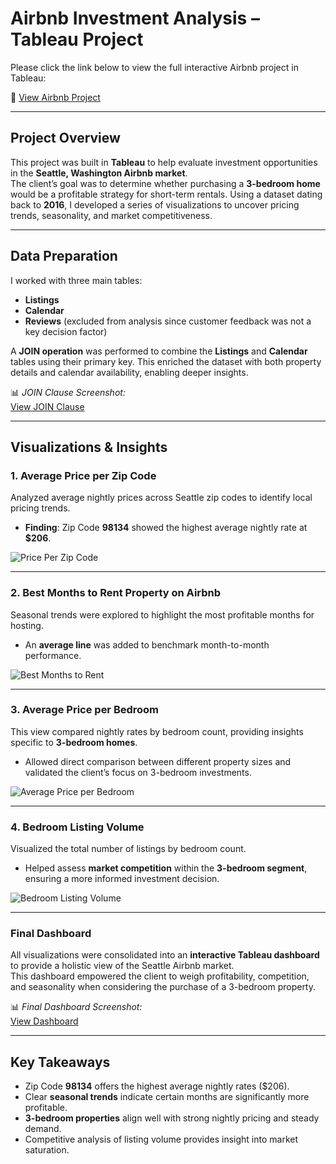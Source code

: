 # Airbnb Investment Analysis – Tableau Project

Please click the link below to view the full interactive Airbnb project in Tableau:

🔗 [View Airbnb Project](https://public.tableau.com/views/AirBnbProject_17174361122020/Dashboard1?:language=en-US&:sid=&:display_count=n&:origin=viz_share_link)

---

## Project Overview
This project was built in **Tableau** to help evaluate investment opportunities in the **Seattle, Washington Airbnb market**.  
The client’s goal was to determine whether purchasing a **3-bedroom home** would be a profitable strategy for short-term rentals. Using a dataset dating back to **2016**, I developed a series of visualizations to uncover pricing trends, seasonality, and market competitiveness.  

---

## Data Preparation
I worked with three main tables:  
- **Listings**  
- **Calendar**  
- **Reviews** (excluded from analysis since customer feedback was not a key decision factor)  

A **JOIN operation** was performed to combine the **Listings** and **Calendar** tables using their primary key. This enriched the dataset with both property details and calendar availability, enabling deeper insights.  

📊 *JOIN Clause Screenshot:*  
[View JOIN Clause](https://github.com/curlyeje/Elliott_Portfolio/blob/9affa40f64994cec801a95410d640232edbc9d25/Tableau%20AirBnB%20Project/JOIN%20Clause.png)

---

## Visualizations & Insights

### 1. Average Price per Zip Code  
Analyzed average nightly prices across Seattle zip codes to identify local pricing trends.  
- **Finding**: Zip Code **98134** showed the highest average nightly rate at **$206**.  

![Price Per Zip Code](https://github.com/user-attachments/assets/6ab5c127-fb3c-4708-b8e4-d7c36cc5bf75)

---

### 2. Best Months to Rent Property on Airbnb  
Seasonal trends were explored to highlight the most profitable months for hosting.  
- An **average line** was added to benchmark month-to-month performance.  

![Best Months to Rent](https://github.com/user-attachments/assets/1ae30ef9-7781-48dd-8eae-ae6c0740baec)

---

### 3. Average Price per Bedroom  
This view compared nightly rates by bedroom count, providing insights specific to **3-bedroom homes**.  
- Allowed direct comparison between different property sizes and validated the client’s focus on 3-bedroom investments.  

![Average Price per Bedroom](https://github.com/user-attachments/assets/a2e25f53-d5c5-4281-bfe9-3e234f38d564)

---

### 4. Bedroom Listing Volume  
Visualized the total number of listings by bedroom count.  
- Helped assess **market competition** within the **3-bedroom segment**, ensuring a more informed investment decision.  

![Bedroom Listing Volume](https://github.com/user-attachments/assets/446a9451-6771-430d-b1b7-52e3bdcba4c1)

---

### Final Dashboard  
All visualizations were consolidated into an **interactive Tableau dashboard** to provide a holistic view of the Seattle Airbnb market.  
This dashboard empowered the client to weigh profitability, competition, and seasonality when considering the purchase of a 3-bedroom property.  

📊 *Final Dashboard Screenshot:*  
[View Dashboard](https://github.com/curlyeje/Elliott_Portfolio/blob/9d6e48cfe3547a0df19929895d254dc27dc45b8a/Tableau%20AirBnB%20Project/Dashboard-1.png)

---

## Key Takeaways
- Zip Code **98134** offers the highest average nightly rates ($206).  
- Clear **seasonal trends** indicate certain months are significantly more profitable.  
- **3-bedroom properties** align well with strong nightly pricing and steady demand.  
- Competitive analysis of listing volume provides insight into market saturation.  

